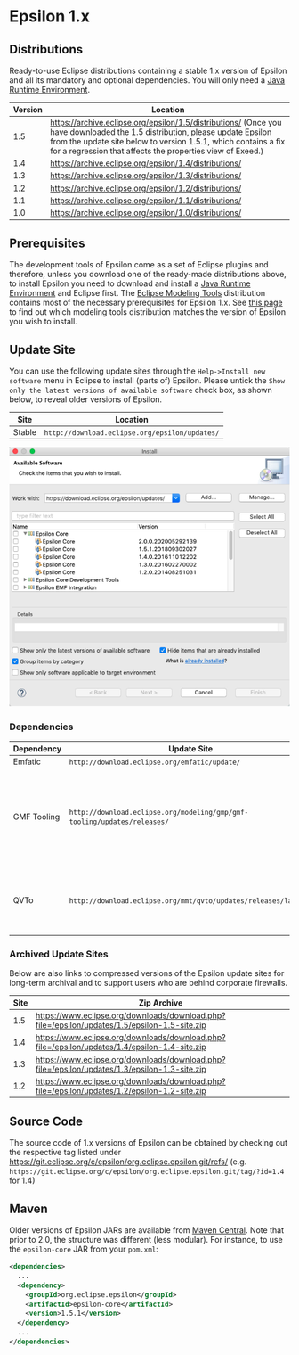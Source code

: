 # Epsilon 1.x

## Distributions

Ready-to-use Eclipse distributions containing a stable 1.x version of Epsilon and all its mandatory and optional  dependencies. You will only need a [Java Runtime Environment](https://adoptopenjdk.net/). 

| Version | Location                                                     |
| ------- | ------------------------------------------------------------ |
| 1.5     | <https://archive.eclipse.org/epsilon/1.5/distributions/> (Once you have downloaded the 1.5 distribution, please update Epsilon from the update site below to version 1.5.1, which contains a fix for a regression that affects the properties view of Exeed.) |
| 1.4     | <https://archive.eclipse.org/epsilon/1.4/distributions/>       |
| 1.3     | <https://archive.eclipse.org/epsilon/1.3/distributions/>       |
| 1.2     | <https://archive.eclipse.org/epsilon/1.2/distributions/>       |
| 1.1     | <https://archive.eclipse.org/epsilon/1.1/distributions/>       |
| 1.0     | <https://archive.eclipse.org/epsilon/1.0/distributions/>       |

## Prerequisites

The development tools of Epsilon come as a set of Eclipse plugins and therefore, unless you download one of the ready-made distributions above, to install Epsilon you need to download and install a  [Java Runtime Environment](https://adoptopenjdk.net/) and Eclipse first. The [Eclipse Modeling Tools](https://www.eclipse.org/downloads/packages/) distribution contains most of the necessary prerequisites for Epsilon 1.x. See [this page](../all-versions) to find out which modeling tools distribution matches the version of Epsilon you wish to install.

## Update Site

You can use the following update sites through the `Help->Install new software` menu in Eclipse to install (parts of) Epsilon. Please untick the `Show only the latest versions of available software` check box, as shown below, to reveal older versions of Epsilon.

| Site | Location |
| - | - |
| Stable | `http://download.eclipse.org/epsilon/updates/`|

![](composite-update-site.png)

### Dependencies

| Dependency  | Update Site                                                  | Notes                                                        |
| ----------- | ------------------------------------------------------------ | ------------------------------------------------------------ |
| Emfatic     | `http://download.eclipse.org/emfatic/update/`                 | None.                                                        |
| GMF Tooling | `http://download.eclipse.org/modeling/gmp/gmf-tooling/updates/releases/` | Install Graphical Modelling Framework (GMF) Tooling SDK. Required for Eugenia. |
| QVTo        | `http://download.eclipse.org/mmt/qvto/updates/releases/latest/` | Versions of QVTo >= 3.9.1 should all work with with GMF Tooling  |

### Archived Update Sites

Below are also links to compressed versions of the Epsilon update sites for long-term archival and to support users who are behind corporate firewalls.

| Site | Zip Archive |
| - | - |
| 1.5 | <https://www.eclipse.org/downloads/download.php?file=/epsilon/updates/1.5/epsilon-1.5-site.zip> |
| 1.4 | <https://www.eclipse.org/downloads/download.php?file=/epsilon/updates/1.4/epsilon-1.4-site.zip> |
| 1.3 | <https://www.eclipse.org/downloads/download.php?file=/epsilon/updates/1.3/epsilon-1.3-site.zip> |
| 1.2 | <https://www.eclipse.org/downloads/download.php?file=/epsilon/updates/1.2/epsilon-1.2-site.zip> |

## Source Code

The source code of 1.x versions of Epsilon can be obtained by checking out the respective tag listed under <https://git.eclipse.org/c/epsilon/org.eclipse.epsilon.git/refs/> (e.g. `https://git.eclipse.org/c/epsilon/org.eclipse.epsilon.git/tag/?id=1.4` for 1.4)

## Maven

Older versions of Epsilon JARs are available from [Maven Central](https://mvnrepository.com/artifact/org.eclipse.epsilon). Note that prior to 2.0, the structure was different (less modular). For instance, to use the `epsilon-core` JAR from your `pom.xml`:

```xml
<dependencies>
  ...
  <dependency>
    <groupId>org.eclipse.epsilon</groupId>
    <artifactId>epsilon-core</artifactId>
    <version>1.5.1</version>
  </dependency>
  ...
</dependencies>
```
